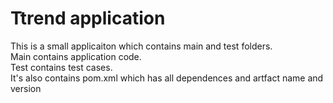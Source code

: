 # Ttrend application

This is a small applicaiton which contains main and test folders.  
Main contains application code.  
Test contains test cases.  
It's also contains pom.xml which has all dependences and artfact name and version

